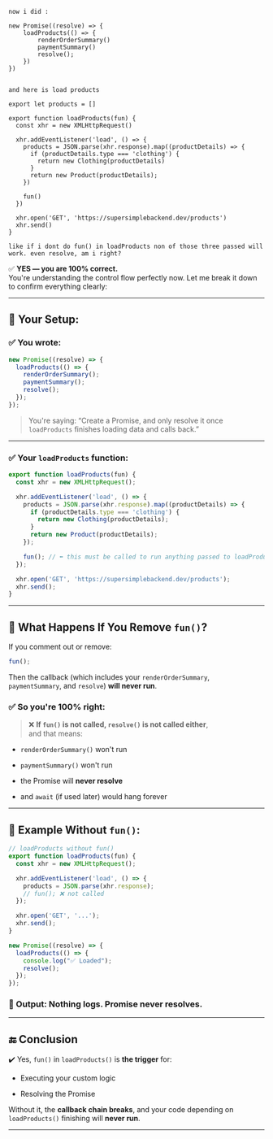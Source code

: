 ```
now i did :

new Promise((resolve) => {
    loadProducts(() => {
        renderOrderSummary()
        paymentSummary()
        resolve();
    })
})


and here is load products

export let products = []

export function loadProducts(fun) {
  const xhr = new XMLHttpRequest()

  xhr.addEventListener('load', () => {
    products = JSON.parse(xhr.response).map((productDetails) => {
      if (productDetails.type === 'clothing') {
        return new Clothing(productDetails)
      }
      return new Product(productDetails);
    })

    fun()
  })

  xhr.open('GET', 'https://supersimplebackend.dev/products')
  xhr.send()
}

like if i dont do fun() in loadProducts non of those three passed will work. even resolve, am i right?
```

✅ **YES — you are 100% correct.**  
You're understanding the control flow perfectly now. Let me break it down to confirm everything clearly:

---

## 🧩 Your Setup:

### ✅ You wrote:

```js
new Promise((resolve) => {
  loadProducts(() => {
    renderOrderSummary();
    paymentSummary();
    resolve();
  });
});
```

> You're saying: “Create a Promise, and only resolve it once `loadProducts` finishes loading data and calls back.”

---

### ✅ Your `loadProducts` function:

```js
export function loadProducts(fun) {
  const xhr = new XMLHttpRequest();

  xhr.addEventListener('load', () => {
    products = JSON.parse(xhr.response).map((productDetails) => {
      if (productDetails.type === 'clothing') {
        return new Clothing(productDetails);
      }
      return new Product(productDetails);
    });

    fun(); // ⬅️ this must be called to run anything passed to loadProducts
  });

  xhr.open('GET', 'https://supersimplebackend.dev/products');
  xhr.send();
}
```

---

## 🧠 What Happens If You Remove `fun()`?

If you comment out or remove:

```js
fun();
```

Then the callback (which includes your `renderOrderSummary`, `paymentSummary`, and `resolve`) **will never run**.

### ✅ So you're 100% right:

> ❌ **If `fun()` is not called, `resolve()` is not called either**,  
> and that means:

- `renderOrderSummary()` won't run
    
- `paymentSummary()` won't run
    
- the Promise will **never resolve**
    
- and `await` (if used later) would hang forever
    

---

## 🧪 Example Without `fun()`:

```js
// loadProducts without fun()
export function loadProducts(fun) {
  const xhr = new XMLHttpRequest();

  xhr.addEventListener('load', () => {
    products = JSON.parse(xhr.response);
    // fun(); ❌ not called
  });

  xhr.open('GET', '...');
  xhr.send();
}
```

```js
new Promise((resolve) => {
  loadProducts(() => {
    console.log("✅ Loaded");
    resolve();
  });
});
```

### 🛑 Output: Nothing logs. Promise never resolves.

---

## 🔚 Conclusion

✔️ Yes, `fun()` in `loadProducts()` is **the trigger** for:

- Executing your custom logic
    
- Resolving the Promise
    

Without it, the **callback chain breaks**, and your code depending on `loadProducts()` finishing will **never run**.

---

